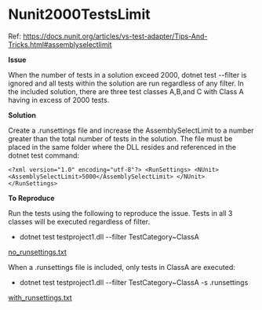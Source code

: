 # Nunit2000TestsLimit

Ref: https://docs.nunit.org/articles/vs-test-adapter/Tips-And-Tricks.html#assemblyselectlimit

**Issue**

When the number of tests in a solution exceed 2000, dotnet test --filter is ignored and all tests within the solution are run regardless of any filter. 
In the included solution, there are three test classes A,B,and C with Class A having in excess of 2000 tests.

**Solution**

Create a .runsettings file and increase the AssemblySelectLimit to a number greater than the total number of tests in the solution. 
The file must be placed in the same folder where the DLL resides and referenced in the dotnet test command:

`<?xml version="1.0" encoding="utf-8"?>
<RunSettings>
  <NUnit>
    <AssemblySelectLimit>5000</AssemblySelectLimit>
  </NUnit>
</RunSettings>
`

**To Reproduce**

Run the tests using the following to reproduce the issue. Tests in all 3 classes will be executed regardless of filter.

- dotnet test testproject1.dll --filter TestCategory~ClassA

[no_runsettings.txt](https://github.com/fenjas/NunitTestAdapter/files/10140870/no_runsettings.txt)


When a .runsettings file is included, only tests in ClassA are executed:

- dotnet test testproject1.dll --filter TestCategory~ClassA -s .runsettings

[with_runsettings.txt](https://github.com/fenjas/NunitTestAdapter/files/10140871/with_runsettings.txt)


